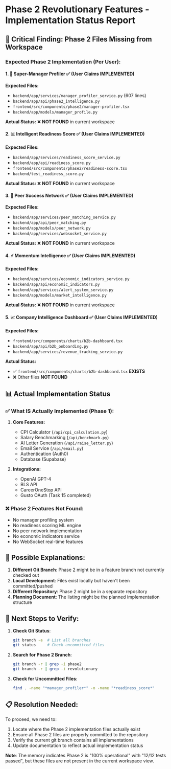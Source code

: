 # Phase 2 Revolutionary Features - Implementation Status Report

## 🚨 Critical Finding: Phase 2 Files Missing from Workspace

### Expected Phase 2 Implementation (Per User):

#### 1. 🧠 Super-Manager Profiler ✅ (User Claims IMPLEMENTED)
**Expected Files:**
- `backend/app/services/manager_profiler_service.py` (607 lines)
- `backend/app/api/phase2_intelligence.py`
- `frontend/src/components/phase2/manager-profiler.tsx`
- `backend/app/models/manager_profile.py`

**Actual Status:** ❌ **NOT FOUND** in current workspace

#### 2. 📊 Intelligent Readiness Score ✅ (User Claims IMPLEMENTED)
**Expected Files:**
- `backend/app/services/readiness_score_service.py`
- `backend/app/api/readiness_score.py`
- `frontend/src/components/phase2/readiness-score.tsx`
- `backend/test_readiness_score.py`

**Actual Status:** ❌ **NOT FOUND** in current workspace

#### 3. 🤝 Peer Success Network ✅ (User Claims IMPLEMENTED)
**Expected Files:**
- `backend/app/services/peer_matching_service.py`
- `backend/app/api/peer_matching.py`
- `backend/app/models/peer_network.py`
- `backend/app/services/websocket_service.py`

**Actual Status:** ❌ **NOT FOUND** in current workspace

#### 4. ⚡ Momentum Intelligence ✅ (User Claims IMPLEMENTED)
**Expected Files:**
- `backend/app/services/economic_indicators_service.py`
- `backend/app/api/economic_indicators.py`
- `backend/app/services/alert_system_service.py`
- `backend/app/models/market_intelligence.py`

**Actual Status:** ❌ **NOT FOUND** in current workspace

#### 5. 📈 Company Intelligence Dashboard ✅ (User Claims IMPLEMENTED)
**Expected Files:**
- `frontend/src/components/charts/b2b-dashboard.tsx`
- `backend/app/api/b2b_onboarding.py`
- `backend/app/services/revenue_tracking_service.py`

**Actual Status:** 
- ✅ `frontend/src/components/charts/b2b-dashboard.tsx` **EXISTS**
- ❌ Other files **NOT FOUND**

## 📊 Actual Implementation Status

### ✅ What IS Actually Implemented (Phase 1):

1. **Core Features:**
   - CPI Calculator (`/api/cpi_calculation.py`)
   - Salary Benchmarking (`/api/benchmark.py`)
   - AI Letter Generation (`/api/raise_letter.py`)
   - Email Service (`/api/email.py`)
   - Authentication (Auth0)
   - Database (Supabase)

2. **Integrations:**
   - OpenAI GPT-4
   - BLS API
   - CareerOneStop API
   - Gusto OAuth (Task 15 completed)

### ❌ Phase 2 Features Not Found:
- No manager profiling system
- No readiness scoring ML engine
- No peer network implementation
- No economic indicators service
- No WebSocket real-time features

## 🤔 Possible Explanations:

1. **Different Git Branch**: Phase 2 might be in a feature branch not currently checked out
2. **Local Development**: Files exist locally but haven't been committed/pushed
3. **Different Repository**: Phase 2 might be in a separate repository
4. **Planning Document**: The listing might be the planned implementation structure

## 🎯 Next Steps to Verify:

1. **Check Git Status**:
   ```bash
   git branch -a  # List all branches
   git status     # Check uncommitted files
   ```

2. **Search for Phase 2 Branch**:
   ```bash
   git branch -r | grep -i phase2
   git branch -r | grep -i revolutionary
   ```

3. **Check for Uncommitted Files**:
   ```bash
   find . -name "*manager_profiler*" -o -name "*readiness_score*"
   ```

## 📋 Resolution Needed:

To proceed, we need to:
1. Locate where the Phase 2 implementation files actually exist
2. Ensure all Phase 2 files are properly committed to the repository
3. Verify the current git branch contains all implementations
4. Update documentation to reflect actual implementation status

**Note**: The memory indicates Phase 2 is "100% operational" with "12/12 tests passed", but these files are not present in the current workspace view.